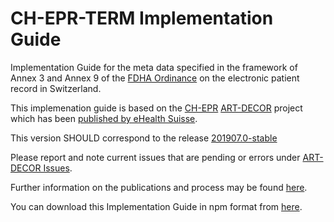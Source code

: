 # CH-EPR-TERM Implementation Guide

Implementation Guide for the meta data specified in the framework of Annex 3 and Annex 9 of the [FDHA Ordinance](https://www.bag.admin.ch/bag/de/home/gesetze-und-bewilligungen/gesetzgebung/gesetzgebung-mensch-gesundheit/gesetzgebung-elektronisches-patientendossier.html) on the electronic patient record in Switzerland.

This implemenation guide is based on the [CH-EPR](http://ehealthsuisse.art-decor.org/index.php?prefix=ch-epr-) [ART-DECOR](https://www.art-decor.org/mediawiki/index.php/Main_Page) project which has been [published by eHealth Suisse](http://ehealthsuisse.art-decor.org/).

This version SHOULD correspond to the release [201907.0-stable](https://art-decor.org/decor/services/ProjectIndex?prefix=ch-epr-&format=html&language=en-US&version=2019-09-13T18%3A43%3A40)

Please report and note current issues that are pending or errors under [ART-DECOR Issues](https://art-decor.org/art-decor/decor-issues--ch-epr-). 

Further information on the publications and process may be found [here](https://www.e-health-suisse.ch/fileadmin/user_upload/Dokumente/2017/D/171002_Verantwortlichkeiten_Prozess_Metadaten_D.pdf).

You can download this Implementation Guide in npm format from [here](package.tgz).